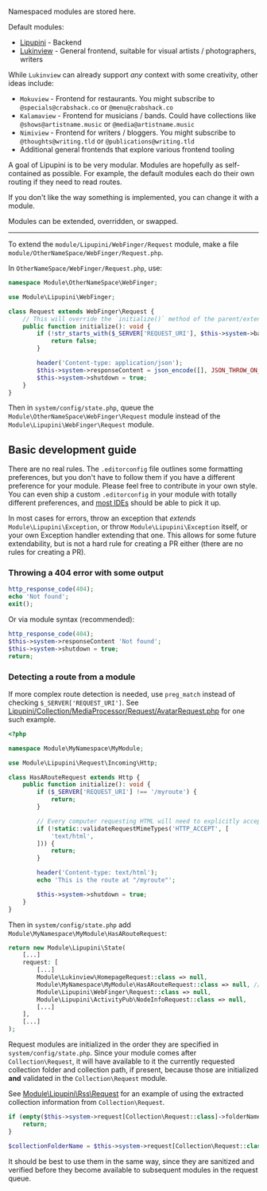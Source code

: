 Namespaced modules are stored here.

Default modules:

- [Lipupini](Lipupini) - Backend
- [Lukinview](Lukinview) - General frontend, suitable for visual artists / photographers, writers

While `Lukinview` can already support _any_ context with some creativity, other ideas include:

- `Mokuview` - Frontend for restaurants. You might subscribe to `@specials@crabshack.co` or `@menu@crabshack.co`
- `Kalamaview` - Frontend for musicians / bands. Could have collections like `@shows@artistname.music` or `@media@artistname.music`
- `Nimiview` - Frontend for writers / bloggers. You might subscribe to `@thoughts@writing.tld` or `@publications@writing.tld`
- Additional general frontends that explore various frontend tooling

A goal of Lipupini is to be very modular. Modules are hopefully as self-contained as possible. For example, the default modules each do their own routing if they need to read routes.

If you don't like the way something is implemented, you can change it with a module.

Modules can be extended, overridden, or swapped.

---

To extend the `module/Lipupini/WebFinger/Request` module, make a file `module/OtherNameSpace/WebFinger/Request.php`.

In `OtherNameSpace/WebFinger/Request.php`, use:

```php
namespace Module\OtherNameSpace\WebFinger;

use Module\Lipupini\WebFinger;

class Request extends WebFinger\Request {
	// This will override the `initialize()` method of the parent/extended WebFinger class
	public function initialize(): void {
		if (!str_starts_with($_SERVER['REQUEST_URI'], $this->system->baseUriPath . '.well-known/webfinger')) {
			return false;
		}

		header('Content-type: application/json');
		$this->system->responseContent = json_encode([], JSON_THROW_ON_ERROR | JSON_UNESCAPED_SLASHES);
		$this->system->shutdown = true;
	}
}
```

Then in `system/config/state.php`, queue the `Module\OtherNameSpace\WebFinger\Request` module instead of the `Module\Lipupini\WebFinger\Request` module.

## Basic development guide

There are no real rules. The `.editorconfig` file outlines some formatting preferences, but you don't have to follow them if you have a different preference for your module. Please feel free to contribute in your own style. You can even ship a custom `.editorconfig` in your module with totally different preferences, and [most IDEs](https://editorconfig.org/#pre-installed) should be able to pick it up.

In most cases for errors, throw an exception that _extends_ `Module\Lipupini\Exception`, or throw `Module\Lipupini\Exception` itself, or your own Exception handler extending that one. This allows for some future extendability, but is not a hard rule for creating a PR either (there are no rules for creating a PR).

### Throwing a 404 error with some output

```php
http_response_code(404);
echo 'Not found';
exit();
```

Or via module syntax (recommended):

```php
http_response_code(404);
$this->system->responseContent 'Not found';
$this->system->shutdown = true;
return;
```

### Detecting a route from a module

If more complex route detection is needed, use `preg_match` instead of checking `$_SERVER['REQUEST_URI']`. See [Lipupini/Collection/MediaProcessor/Request/AvatarRequest.php](Lipupini/Collection/MediaProcessor/Request/AvatarRequest.php) for one such example.

```php
<?php

namespace Module\MyNamespace\MyModule;

use Module\Lipupini\Request\Incoming\Http;

class HasARouteRequest extends Http {
	public function initialize(): void {
		if ($_SERVER['REQUEST_URI'] !== '/myroute') {
			return;
		}

		// Every computer requesting HTML will need to explicitly accept "text/html"?
		if (!static::validateRequestMimeTypes('HTTP_ACCEPT', [
			'text/html',
		])) {
			return;
		}

		header('Content-type: text/html');
		echo 'This is the route at "/myroute"';

		$this->system->shutdown = true;
	}
}
```

Then in `system/config/state.php` add `Module\MyNamespace\MyModule\HasARouteRequest`:

```php
return new Module\Lipupini\State(
	[...]
	request: [
		[...]
		Module\Lukinview\HomepageRequest::class => null,
		Module\MyNamespace\MyModule\HasARouteRequest::class => null, // Here is your new module
		Module\Lipupini\WebFinger\Request::class => null,
		Module\Lipupini\ActivityPub\NodeInfoRequest::class => null,
		[...]
	],
	[...]
);
```

Request modules are initialized in the order they are specified in `system/config/state.php`. Since your module comes after `Collection\Request`, it will have available to it the currently requested collection folder and collection path, if present, because those are initialized **and** validated in the `Collection\Request` module.

See [Module\Lipupini\Rss\Request](Lipupini/Rss/Request.php) for an example of using the extracted collection information from `Collection\Request`.

```php
if (empty($this->system->request[Collection\Request::class]->folderName)) {
	return;
}

$collectionFolderName = $this->system->request[Collection\Request::class]->folderName;
```

It should be best to use them in the same way, since they are sanitized and verified before they become available to subsequent modules in the request queue.
